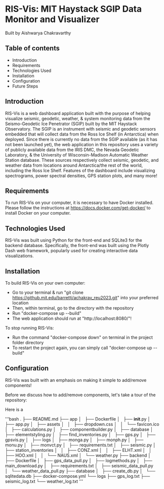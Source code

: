 # RIS-Vis: MIT Haystack SGIP Data Monitor and Visualizer

Built by Aishwarya Chakravarthy

## Table of contents
- Introduction
- Requirements
- Technologies Used
- Installation
- Configuration
- Future Steps

## Introduction
RIS-Vis is a web dashboard application built with the purpose of helping visualize seismic, geodetic, weather, & system monitoring data from the Seismo-Geodetic Ice Penetrator (SGIP) built by the MIT Haystack Observatory. The SGIP is an instrument with seismic and geodetic sensors embedded that will collect data from the Ross Ice Shelf (in Antarctica) when deployed. Since there is currently no data from the SGIP available (as it has not been launched yet), the web application in this repository uses a variety of publicly available data from the IRIS DMC, the Nevada Geodetic Laboratory, & the University of Wisconsin-Madison Automatic Weather Station database. These sources respectively collect seismic, geodetic, and weather data from locations around Antarctica/the rest of the world, including the Ross Ice Shelf. Features of the dashboard include visualizing spectrograms, power spectral densities, GPS station plots, and many more!

## Requirements
To run RIS-Vis on your computer, it is necessary to have Docker installed. Please follow the instructions at https://docs.docker.com/get-docker/ to install Docker on your computer.

## Technologies Used
RIS-Vis was built using Python for the front-end and SQLite3 for the backend database. Specifically, the front-end was built using the Plotly Dash web framework, popularly used for creating interactive data visualizations. 

## Installation
To build RIS-Vis on your own computer:
- Go to your terminal & run "git clone https://github.mit.edu/barrettj/achakrav_reu2023.git" into your preferred location
- Then, within terminal, go to the directory with the repository
- Run "docker-compose up --build"
- The web application should run at "http://localhost:8080/"!

To stop running RIS-Vis:
-  Run the command "docker-compose down" on terminal in the project folder directory
-  To restart the project again, you can simply call "docker-compose up --build"

## Configuration
RIS-Vis was built with an emphasis on making it simple to add/remove components!

Before we discuss how to add/remove components, let's take a tour of the repository:

Here is a 

'''bash 
.
├── README.md
├── app
│   ├── Dockerfile
│   ├── __init__.py
│   ├── app.py
│   ├── assets
│   │   ├── dropdown.css
│   │   └── favicon.ico
│   ├── calculations.py
│   ├── componentbuilder.py
│   ├── database
│   ├── elementstyling.py
│   ├── find_inventories.py
│   ├── gps.py
│   ├── gpsvis.py
│   ├── logs
│   ├── monga.py
│   ├── monph.py
│   ├── monu.py
│   ├── monvct.py
│   ├── requirements.txt
│   ├── seismic.py
│   ├── station_inventories
│   │   ├── CONZ.xml
│   │   ├── ELHT.xml
│   │   ├── HOO.xml
│   │   └── NAUS.xml
│   └── weather.py
├── backend
│   ├── Dockerfile
│   ├── gps_data_pull.py
│   ├── logmethods.py
│   ├── main_download.py
│   ├── requirements.txt
│   ├── seismic_data_pull.py
│   └── weather_data_pull.py
├── database
│   ├── create_db.py
│   └── sqlitedata.db
├── docker-compose.yml
└── logs
    ├── gps_log.txt
    ├── seismic_log.txt
    └── weather_log.txt
'''






